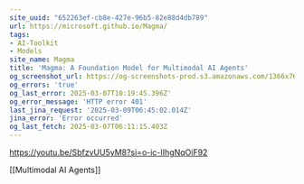 ```yaml
---
site_uuid: "652263ef-cb8e-427e-96b5-82e88d4db789"
url: https://microsoft.github.io/Magma/
tags:
- AI-Toolkit
- Models
site_name: Magma
title: 'Magma: A Foundation Model for Multimodal AI Agents'
og_screenshot_url: https://og-screenshots-prod.s3.amazonaws.com/1366x768/80/false/ca8023dd3c55bdc930006a714012248b504e4b59745d744e41232c1debdc06af.jpeg
og_errors: 'true'
og_last_error: 2025-03-07T10:19:45.396Z'
og_error_message: 'HTTP error 401'
last_jina_request: '2025-03-09T06:45:02.014Z'
jina_error: 'Error occurred'
og_last_fetch: 2025-03-07T06:11:15.403Z
---
```


https://youtu.be/SbfzvUU5yM8?si=o-ic-IIhgNqOiF92

[[Multimodal AI Agents]]


